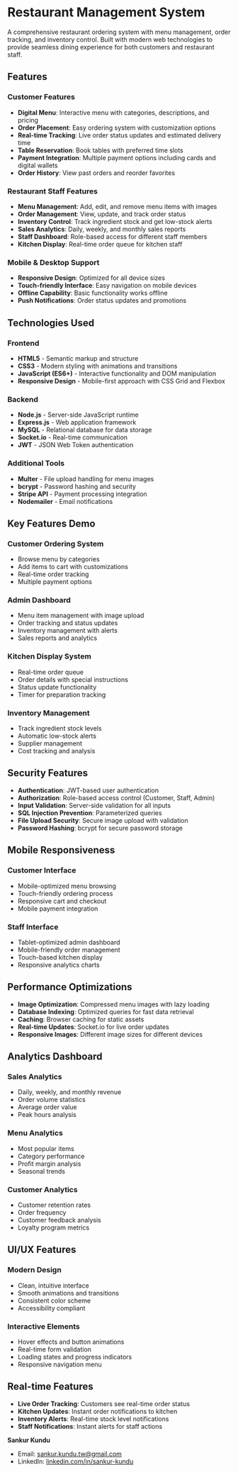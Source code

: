 # Restaurant Management System

A comprehensive restaurant ordering system with menu management, order tracking, and inventory control. Built with modern web technologies to provide seamless dining experience for both customers and restaurant staff.

## Features

### Customer Features
- **Digital Menu**: Interactive menu with categories, descriptions, and pricing
- **Order Placement**: Easy ordering system with customization options
- **Real-time Tracking**: Live order status updates and estimated delivery time
- **Table Reservation**: Book tables with preferred time slots
- **Payment Integration**: Multiple payment options including cards and digital wallets
- **Order History**: View past orders and reorder favorites

### Restaurant Staff Features
- **Menu Management**: Add, edit, and remove menu items with images
- **Order Management**: View, update, and track order status
- **Inventory Control**: Track ingredient stock and get low-stock alerts
- **Sales Analytics**: Daily, weekly, and monthly sales reports
- **Staff Dashboard**: Role-based access for different staff members
- **Kitchen Display**: Real-time order queue for kitchen staff

### Mobile & Desktop Support
- **Responsive Design**: Optimized for all device sizes
- **Touch-friendly Interface**: Easy navigation on mobile devices
- **Offline Capability**: Basic functionality works offline
- **Push Notifications**: Order status updates and promotions

## Technologies Used

### Frontend
- **HTML5** - Semantic markup and structure
- **CSS3** - Modern styling with animations and transitions
- **JavaScript (ES6+)** - Interactive functionality and DOM manipulation
- **Responsive Design** - Mobile-first approach with CSS Grid and Flexbox

### Backend
- **Node.js** - Server-side JavaScript runtime
- **Express.js** - Web application framework
- **MySQL** - Relational database for data storage
- **Socket.io** - Real-time communication
- **JWT** - JSON Web Token authentication

### Additional Tools
- **Multer** - File upload handling for menu images
- **bcrypt** - Password hashing and security
- **Stripe API** - Payment processing integration
- **Nodemailer** - Email notifications

## Key Features Demo

### Customer Ordering System
- Browse menu by categories
- Add items to cart with customizations
- Real-time order tracking
- Multiple payment options

### Admin Dashboard
- Menu item management with image upload
- Order tracking and status updates
- Inventory management with alerts
- Sales reports and analytics

### Kitchen Display System
- Real-time order queue
- Order details with special instructions
- Status update functionality
- Timer for preparation tracking

### Inventory Management
- Track ingredient stock levels
- Automatic low-stock alerts
- Supplier management
- Cost tracking and analysis

## Security Features

- **Authentication**: JWT-based user authentication
- **Authorization**: Role-based access control (Customer, Staff, Admin)
- **Input Validation**: Server-side validation for all inputs
- **SQL Injection Prevention**: Parameterized queries
- **File Upload Security**: Secure image upload with validation
- **Password Hashing**: bcrypt for secure password storage

## Mobile Responsiveness

### Customer Interface
- Mobile-optimized menu browsing
- Touch-friendly ordering process
- Responsive cart and checkout
- Mobile payment integration

### Staff Interface
- Tablet-optimized admin dashboard
- Mobile-friendly order management
- Touch-based kitchen display
- Responsive analytics charts

## Performance Optimizations

- **Image Optimization**: Compressed menu images with lazy loading
- **Database Indexing**: Optimized queries for fast data retrieval
- **Caching**: Browser caching for static assets
- **Real-time Updates**: Socket.io for live order updates
- **Responsive Images**: Different image sizes for different devices

## Analytics Dashboard

### Sales Analytics
- Daily, weekly, and monthly revenue
- Order volume statistics
- Average order value
- Peak hours analysis

### Menu Analytics
- Most popular items
- Category performance
- Profit margin analysis
- Seasonal trends

### Customer Analytics
- Customer retention rates
- Order frequency
- Customer feedback analysis
- Loyalty program metrics

## UI/UX Features

### Modern Design
- Clean, intuitive interface
- Smooth animations and transitions
- Consistent color scheme
- Accessibility compliant

### Interactive Elements
- Hover effects and button animations
- Real-time form validation
- Loading states and progress indicators
- Responsive navigation menu

## Real-time Features

- **Live Order Tracking**: Customers see real-time order status
- **Kitchen Updates**: Instant order notifications to kitchen
- **Inventory Alerts**: Real-time stock level notifications
- **Staff Notifications**: Instant alerts for staff actions

**Sankur Kundu**
- Email: sankur.kundu.tw@gmail.com
- LinkedIn: [linkedin.com/in/sankur-kundu](https://www.linkedin.com/in/sankur-kundu/)


